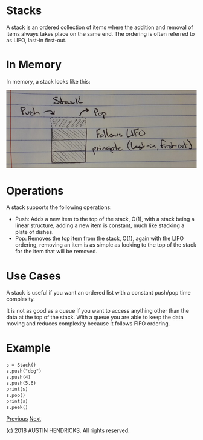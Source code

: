 # Stacks

A stack is an ordered collection of items where the addition and removal of items always takes place on the same end. The ordering is often referred to as LIFO, last-in first-out.

# In Memory

In memory, a stack looks like this:

![Image of a stack](images/stack.jpg)

# Operations

A stack supports the following operations:

* Push: Adds a new item to the top of the stack, O(1), with a stack being a linear structure, adding a new item is constant, much like stacking a plate of dishes.
* Pop: Removes the top item from the stack, O(1), again with the LIFO ordering, removing an item is as simple as looking to the top of the stack for the item that will be removed.

# Use Cases

A stack is useful if you want an ordered list with a constant push/pop time complexity.

It is not as good as a queue if you want to access anything other than the data at the top of the stack. With a queue you are able to keep the data moving and reduces complexity because it follows FIFO ordering.

# Example

```
s = Stack()
s.push("dog")
s.push(4)
s.push(5.6)
print(s)
s.pop()
print(s)
s.peek()
```

[Previous](hash_table.md) [Next](array.md)

(c) 2018 AUSTIN HENDRICKS. All rights reserved.
